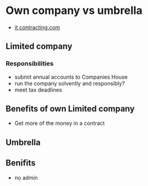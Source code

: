 # Own company vs umbrella

* [it contracting.com](https://www.itcontracting.com/limited-umbrella-which-route/)


## Limited company 

### Responsibilities

* submit annual accounts to Companies House
* run the company solvently and responsibly?
* meet tax deadlines

## Benefits of own Limited company

* Get more of the money in a contract


## Umbrella

## Benifits 

* no admin



